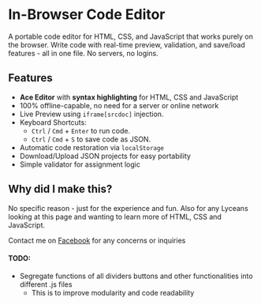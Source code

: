 # In-Browser Code Editor
A portable code editor for HTML, CSS, and JavaScript  that works purely on the browser. Write code with real-time preview, validation, and save/load features - all in one file. No servers, no logins.

## Features
- **Ace Editor** with __syntax highlighting__ for HTML, CSS and JavaScript
- 100% offline-capable, no need for a server or online network
- Live Preview using `iframe[srcdoc]` injection.
- Keyboard Shortcuts:
  - `Ctrl` / `Cmd` + `Enter` to run code.
  - `Ctrl` / `Cmd` + `S` to save code as JSON.
- Automatic code restoration via `localStorage`
- Download/Upload JSON projects for easy portability
- Simple validator for assignment logic

## Why did I make this?
No specific reason - just for the experience and fun. Also for any Lyceans looking at this page and wanting to learn more of HTML, CSS and JavaScript. 

Contact me on [Facebook](https://www.facebook.com/m.trakurt) for any concerns or inquiries

#### TODO:
- Segregate functions of all dividers buttons and other functionalities into different .js files
   - This is to improve modularity and code readability 
